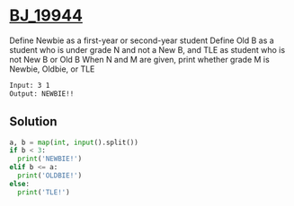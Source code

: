 # [BJ_19944](https://acmicpc.net/problem/19944)

Define Newbie as a first-year or second-year student
Define Old B as a student who is under grade N and not a New B, and TLE as student who is not New B or Old B
When N and M are given, print whether grade M is Newbie, Oldbie, or TLE

```txt
Input: 3 1
Output: NEWBIE!!
```

## Solution

```py
a, b = map(int, input().split())
if b < 3:
  print('NEWBIE!')
elif b <= a:
  print('OLDBIE!')
else:
  print('TLE!')
```
